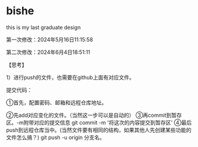 # bishe
this is my last graduate design

第一次修改：2024年5月16日11:15:58

第二次修改：2024年6月4日18:51:11

【思考】

1）进行push的文件，也需要在github上面有对应文件。

提交代码：

①首先，配置密码、邮箱和远程仓库地址。



②先add对应变化的文件。（当然这一步可以是自动的）
③再commit到暂存区。-m附带对应的提交信息
git commit -m '将这次的内容提交到暂存区'
④最后push到远程仓库当中。(当然文件要有相同的结构，如果其他人先创建某些功能的文件怎么搞？)
git push -u origin 分支名。
